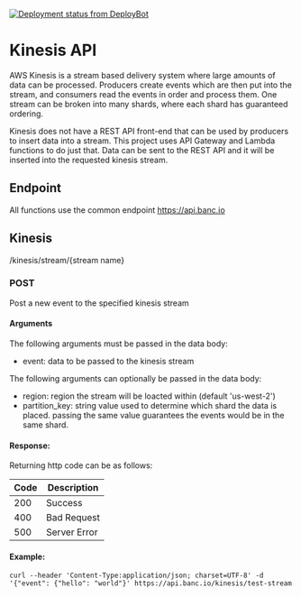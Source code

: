 [![Deployment status from DeployBot](https://bluz.deploybot.com/badge/34534836024090/117253.svg)](http://deploybot.com)

Kinesis API
==========
AWS Kinesis is a stream based delivery system where large amounts of data can be processed. Producers create events
which are then put into the stream, and consumers read the events in order and process them. One stream can be broken
into many shards, where each shard has guaranteed ordering.

Kinesis does not have a REST API front-end that can be used by producers to insert data into a stream. This project uses
API Gateway and Lambda functions to do just that. Data can be sent to the REST API and it will be inserted into the
requested kinesis stream.

## Endpoint
All functions use the common endpoint https://api.banc.io

## Kinesis
/kinesis/stream/{stream name}

### POST
Post a new event to the specified kinesis stream

#### Arguments

The following arguments must be passed in the data body:
- event: data to be passed to the kinesis stream

The following arguments can optionally be passed in the data body:
- region: region the stream will be loacted within (default 'us-west-2')
- partition_key: string value used to determine which shard the data is placed. passing the same value guarantees the
events would be in the same shard.

#### Response:
Returning http code can be as follows:

Code | Description 
--- | --- 
200| Success
400| Bad Request
500| Server Error

#### Example:
```
curl --header 'Content-Type:application/json; charset=UTF-8' -d '{"event": {"hello": "world"}' https://api.banc.io/kinesis/test-stream
```
